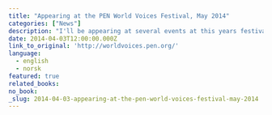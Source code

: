 ```yaml
---
title: "Appearing at the PEN World Voices Festival, May 2014"
categories: ["News"]
description: "I'll be appearing at several events at this years festival"
date: 2014-04-03T12:00:00.000Z
link_to_original: 'http://worldvoices.pen.org/'
language:
  - english
  - norsk
featured: true
related_books:
no_book:
_slug: 2014-04-03-appearing-at-the-pen-world-voices-festival-may-2014
---
```


